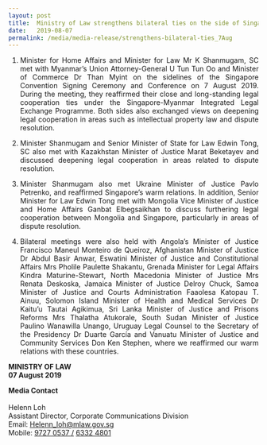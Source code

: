```yaml
---
layout: post
title:  Ministry of Law strengthens bilateral ties on the side of Singapore Convention Signing Ceremony and Conference
date:   2019-08-07
permalink: /media/media-release/strengthens-bilateral-ties_7Aug
---
```


<div>
<ol type="1" class="liststyle">
                        <li>
                          <p  align="justify">Minister for Home Affairs and Minister for Law Mr K Shanmugam, SC met with Myanmar’s Union Attorney-General U Tun Tun Oo and Minister of Commerce Dr Than Myint on the sidelines of the Singapore Convention Signing Ceremony and Conference on 7 August 2019. During the meeting, they reaffirmed their close and long-standing legal cooperation ties under the Singapore-Myanmar Integrated Legal Exchange Programme. Both sides also exchanged views on deepening legal cooperation in areas such as intellectual property law and dispute resolution.
                          </p> 
                        </li>
                        <li>
                          <p  align="justify">Minister Shanmugam and Senior Minister of State for Law Edwin Tong, SC also met with Kazakhstan Minister of Justice Marat Beketayev and discussed deepening legal cooperation in areas related to dispute resolution.</p> 
                        </li>
                        <li>
                          <p  align="justify">Minister Shanmugam also met Ukraine Minister of Justice Pavlo Petrenko, and reaffirmed Singapore’s warm relations. In addition, Senior Minister for Law Edwin Tong met with Mongolia Vice Minister of Justice and Home Affairs Ganbat Elbegsaikhan to discuss furthering legal cooperation between Mongolia and Singapore, particularly in areas of dispute resolution.</p> 
                        </li>
                        <li>
                          <p align="justify">Bilateral meetings were also held with Angola’s Minister of Justice Francisco Maneul Monteiro de Queiroz, Afghanistan Minister of Justice Dr Abdul Basir Anwar, Eswatini Minister of Justice and Constitutional Affairs Mrs Pholile Paulette Shakantu, Grenada Minister for Legal Affairs Kindra Maturine-Stewart, North Macedonia Minister of Justice Mrs Renata Deskoska, Jamaica Minister of Justice Delroy Chuck, Samoa Minister of Justice and Courts Administration Faaolesa Katopau T. Ainuu, Solomon Island Minister of Health and Medical Services Dr Kaitu’u Tautai Agikimua, Sri Lanka Minister of Justice and Prisons Reforms Mrs Thalatha Atukorale, South Sudan Minister of Justice Paulino Wanawilla Unango, Uruguay Legal Counsel to the Secretary of the Presidency Dr Duarte García and Vanuatu Minister of Justice and Community Services Don Ken Stephen, where we reaffirmed our warm relations with these countries.</p> 
                        </li>
</ol>
<p>
<b> MINISTRY OF LAW </b> <br> <b> 07 August 2019 </b>  
  </p>               
<b> Media Contact </b> <br><br>
Helenn Loh <br>
Assistant Director, Corporate Communications Division <br>
Email: <a href="mailto:Helenn_loh@mlaw.gov.sg">Helenn_loh@mlaw.gov.sg </a> <br>
Mobile: <a href="tel:+6597270537"> 9727 0537 /</a>   <a href="tel:+6563324801">6332 4801</a> 
